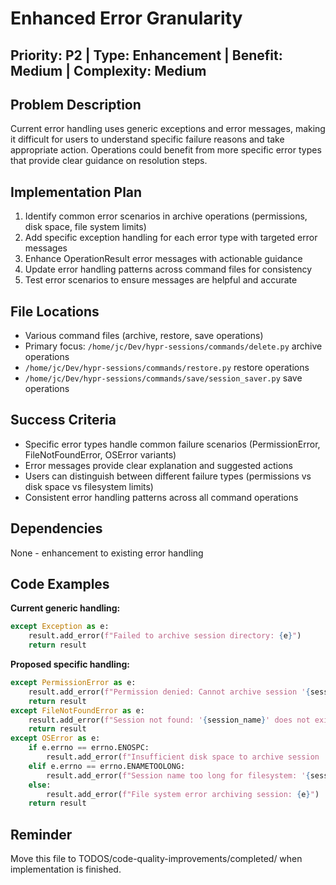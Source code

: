 # Enhanced Error Granularity

## Priority: P2 | Type: Enhancement | Benefit: Medium | Complexity: Medium

## Problem Description
Current error handling uses generic exceptions and error messages, making it difficult for users to understand specific failure reasons and take appropriate action. Operations could benefit from more specific error types that provide clear guidance on resolution steps.

## Implementation Plan
1. Identify common error scenarios in archive operations (permissions, disk space, file system limits)
2. Add specific exception handling for each error type with targeted error messages
3. Enhance OperationResult error messages with actionable guidance
4. Update error handling patterns across command files for consistency
5. Test error scenarios to ensure messages are helpful and accurate

## File Locations
- Various command files (archive, restore, save operations)
- Primary focus: `/home/jc/Dev/hypr-sessions/commands/delete.py` archive operations
- `/home/jc/Dev/hypr-sessions/commands/restore.py` restore operations
- `/home/jc/Dev/hypr-sessions/commands/save/session_saver.py` save operations

## Success Criteria
- Specific error types handle common failure scenarios (PermissionError, FileNotFoundError, OSError variants)
- Error messages provide clear explanation and suggested actions
- Users can distinguish between different failure types (permissions vs disk space vs filesystem limits)
- Consistent error handling patterns across all command operations

## Dependencies
None - enhancement to existing error handling

## Code Examples

**Current generic handling:**
```python
except Exception as e:
    result.add_error(f"Failed to archive session directory: {e}")
    return result
```

**Proposed specific handling:**
```python
except PermissionError as e:
    result.add_error(f"Permission denied: Cannot archive session '{session_name}'. Check file permissions.")
    return result
except FileNotFoundError as e:
    result.add_error(f"Session not found: '{session_name}' does not exist in active sessions.")
    return result
except OSError as e:
    if e.errno == errno.ENOSPC:
        result.add_error(f"Insufficient disk space to archive session '{session_name}'.")
    elif e.errno == errno.ENAMETOOLONG:
        result.add_error(f"Session name too long for filesystem: '{session_name}'.")
    else:
        result.add_error(f"File system error archiving session: {e}")
    return result
```

## Reminder
Move this file to TODOS/code-quality-improvements/completed/ when implementation is finished.